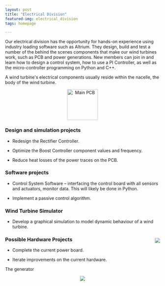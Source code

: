 ```yaml
---
layout: post
title: "Electrical Division"
featured-img: electrical_division
tags: homepage

---
```



Our electrical division has the opportunity for hands-on experience using industry loading software such as Altrium. They design, build and test a number of the behind the scenes components that make our wind turbines work, such as PCB and power generations. New members can join in and learn how to design a control system, how to use a PI Controller, as well as the micro-controller programming on Python and C++.

A wind turbine's electrical components usually reside within the nacelle, the body of the wind turbine. 
<p align="center">
  <img src="{{site.url}}{{site.baseurl}}/assets/img/posts/PCB2_xs.jpg" alt="Main PCB" height="100">
</p>

### Design and simulation projects

* Redesign the Rectifier Controller.

* Optimize the Boost Controller component values and frequency.

* Reduce heat losses of the power traces on the PCB.

### Software projects

* Control System Software – interfacing the control board with all sensors and actuators, monitor data. This will likely be done in Python.

* Implement a passive control algorithm.

### Wind Turbine Simulator

* Develop a graphical simulation to model dynamic behaviour of a wind turbine.   
<div style="clear: right;">
  <p style="float: right">
    <img src="{{site.url}}{{site.baseurl}}/assets/img/posts/Hardware_placehold.jpg">
    <br><br>
  </p>
</div>

### Possible Hardware Projects

* Complete the current power board.             
  
* Iterate improvements on the current hardware.    




The generator 
<p align="center">
  <img src="{{site.url}}{{site.baseurl}}/assets/img/posts/PCB1_xs.jpg">
</p>
